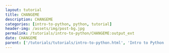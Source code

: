 ```yaml
---
layout: tutorial
title: CHANGEME
description: CHANGEME
categories: [intro-to-python, python, tutorial]
header-img: /assets/img/post-bg.jpg
permalink: /tutorials/intro-to-python/CHANGEME:output_ext
date: CHANGEME
parent: ['/tutorials/tutorials/intro-to-python.html', 'Intro to Python']
---
```

